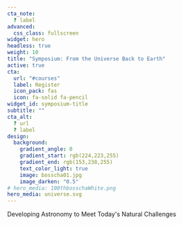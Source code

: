 ```yaml
---
cta_note:
  ? label
advanced:
  css_class: fullscreen
widget: hero
headless: true
weight: 10
title: "Symposium: From the Universe Back to Earth"
active: true
cta:
  url: "#courses"
  label: Register
  icon_pack: fas
  icon: fa-solid fa-pencil
widget_id: symposium-title
subtitle: ""
cta_alt:
  ? url
  ? label
design:
  background:
    gradient_angle: 0
    gradient_start: rgb(224,223,255)
    gradient_end: rgb(153,238,255)
    text_color_light: true
    image: bosscha01.jpg
    image_darken: "0.5"
# hero_media: 100thbosschaWhite.png
hero_media: universe.svg
---
```

Developing Astronomy to Meet Today's Natural Challenges